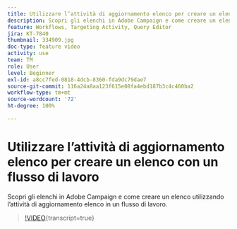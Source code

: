 ```yaml
---
title: Utilizzare l’attività di aggiornamento elenco per creare un elenco con un flusso di lavoro
description: Scopri gli elenchi in Adobe Campaign e come creare un elenco utilizzando l’attività di aggiornamento elenco in un flusso di lavoro.
feature: Workflows, Targeting Activity, Query Editor
jira: KT-7840
thumbnail: 334909.jpg
doc-type: feature video
activity: use
team: TM
role: User
level: Beginner
exl-id: a8cc7fed-0818-4dcb-8360-fda9dc79dae7
source-git-commit: 116a24a8aa123f615e08fa4ebd187b3c4c460ba2
workflow-type: tm+mt
source-wordcount: '72'
ht-degree: 100%

---
```


# Utilizzare l’attività di aggiornamento elenco per creare un elenco con un flusso di lavoro

Scopri gli elenchi in Adobe Campaign e come creare un elenco utilizzando l’attività di aggiornamento elenco in un flusso di lavoro.

>[!VIDEO](https://video.tv.adobe.com/v/334909?quality=12&learn=on){transcript=true}
